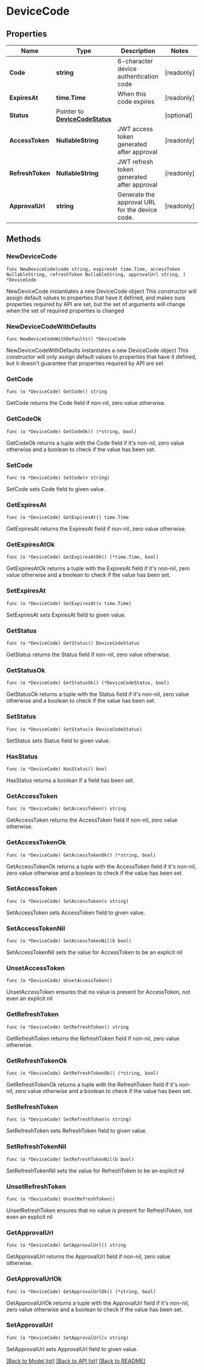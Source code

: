 # DeviceCode

## Properties

Name | Type | Description | Notes
------------ | ------------- | ------------- | -------------
**Code** | **string** | 6-character device authentication code | [readonly] 
**ExpiresAt** | **time.Time** | When this code expires | [readonly] 
**Status** | Pointer to [**DeviceCodeStatus**](DeviceCodeStatus.md) |  | [optional] 
**AccessToken** | **NullableString** | JWT access token generated after approval | [readonly] 
**RefreshToken** | **NullableString** | JWT refresh token generated after approval | [readonly] 
**ApprovalUrl** | **string** | Generate the approval URL for the device code. | [readonly] 

## Methods

### NewDeviceCode

`func NewDeviceCode(code string, expiresAt time.Time, accessToken NullableString, refreshToken NullableString, approvalUrl string, ) *DeviceCode`

NewDeviceCode instantiates a new DeviceCode object
This constructor will assign default values to properties that have it defined,
and makes sure properties required by API are set, but the set of arguments
will change when the set of required properties is changed

### NewDeviceCodeWithDefaults

`func NewDeviceCodeWithDefaults() *DeviceCode`

NewDeviceCodeWithDefaults instantiates a new DeviceCode object
This constructor will only assign default values to properties that have it defined,
but it doesn't guarantee that properties required by API are set

### GetCode

`func (o *DeviceCode) GetCode() string`

GetCode returns the Code field if non-nil, zero value otherwise.

### GetCodeOk

`func (o *DeviceCode) GetCodeOk() (*string, bool)`

GetCodeOk returns a tuple with the Code field if it's non-nil, zero value otherwise
and a boolean to check if the value has been set.

### SetCode

`func (o *DeviceCode) SetCode(v string)`

SetCode sets Code field to given value.


### GetExpiresAt

`func (o *DeviceCode) GetExpiresAt() time.Time`

GetExpiresAt returns the ExpiresAt field if non-nil, zero value otherwise.

### GetExpiresAtOk

`func (o *DeviceCode) GetExpiresAtOk() (*time.Time, bool)`

GetExpiresAtOk returns a tuple with the ExpiresAt field if it's non-nil, zero value otherwise
and a boolean to check if the value has been set.

### SetExpiresAt

`func (o *DeviceCode) SetExpiresAt(v time.Time)`

SetExpiresAt sets ExpiresAt field to given value.


### GetStatus

`func (o *DeviceCode) GetStatus() DeviceCodeStatus`

GetStatus returns the Status field if non-nil, zero value otherwise.

### GetStatusOk

`func (o *DeviceCode) GetStatusOk() (*DeviceCodeStatus, bool)`

GetStatusOk returns a tuple with the Status field if it's non-nil, zero value otherwise
and a boolean to check if the value has been set.

### SetStatus

`func (o *DeviceCode) SetStatus(v DeviceCodeStatus)`

SetStatus sets Status field to given value.

### HasStatus

`func (o *DeviceCode) HasStatus() bool`

HasStatus returns a boolean if a field has been set.

### GetAccessToken

`func (o *DeviceCode) GetAccessToken() string`

GetAccessToken returns the AccessToken field if non-nil, zero value otherwise.

### GetAccessTokenOk

`func (o *DeviceCode) GetAccessTokenOk() (*string, bool)`

GetAccessTokenOk returns a tuple with the AccessToken field if it's non-nil, zero value otherwise
and a boolean to check if the value has been set.

### SetAccessToken

`func (o *DeviceCode) SetAccessToken(v string)`

SetAccessToken sets AccessToken field to given value.


### SetAccessTokenNil

`func (o *DeviceCode) SetAccessTokenNil(b bool)`

 SetAccessTokenNil sets the value for AccessToken to be an explicit nil

### UnsetAccessToken
`func (o *DeviceCode) UnsetAccessToken()`

UnsetAccessToken ensures that no value is present for AccessToken, not even an explicit nil
### GetRefreshToken

`func (o *DeviceCode) GetRefreshToken() string`

GetRefreshToken returns the RefreshToken field if non-nil, zero value otherwise.

### GetRefreshTokenOk

`func (o *DeviceCode) GetRefreshTokenOk() (*string, bool)`

GetRefreshTokenOk returns a tuple with the RefreshToken field if it's non-nil, zero value otherwise
and a boolean to check if the value has been set.

### SetRefreshToken

`func (o *DeviceCode) SetRefreshToken(v string)`

SetRefreshToken sets RefreshToken field to given value.


### SetRefreshTokenNil

`func (o *DeviceCode) SetRefreshTokenNil(b bool)`

 SetRefreshTokenNil sets the value for RefreshToken to be an explicit nil

### UnsetRefreshToken
`func (o *DeviceCode) UnsetRefreshToken()`

UnsetRefreshToken ensures that no value is present for RefreshToken, not even an explicit nil
### GetApprovalUrl

`func (o *DeviceCode) GetApprovalUrl() string`

GetApprovalUrl returns the ApprovalUrl field if non-nil, zero value otherwise.

### GetApprovalUrlOk

`func (o *DeviceCode) GetApprovalUrlOk() (*string, bool)`

GetApprovalUrlOk returns a tuple with the ApprovalUrl field if it's non-nil, zero value otherwise
and a boolean to check if the value has been set.

### SetApprovalUrl

`func (o *DeviceCode) SetApprovalUrl(v string)`

SetApprovalUrl sets ApprovalUrl field to given value.



[[Back to Model list]](../README.md#documentation-for-models) [[Back to API list]](../README.md#documentation-for-api-endpoints) [[Back to README]](../README.md)


